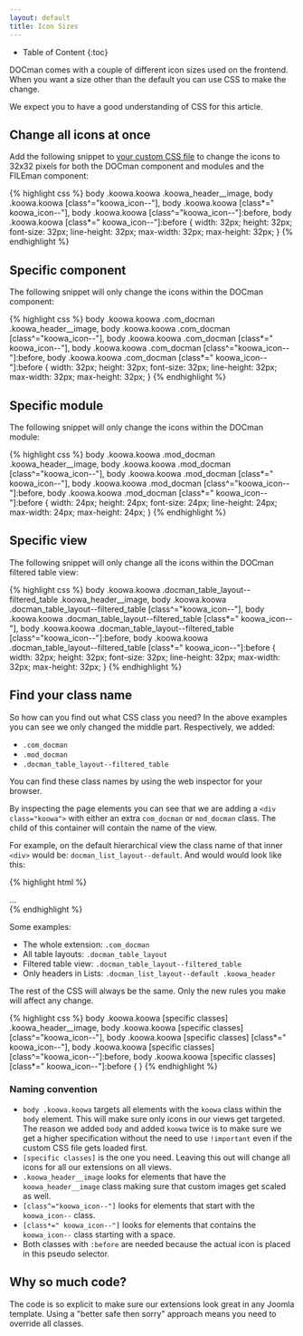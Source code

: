 ```yaml
---
layout: default
title: Icon Sizes
---
```


* Table of Content
{:toc}

DOCman comes with a couple of different icon sizes used on the frontend. When you want a size other than the default you can use CSS to make the change.

We expect you to have a good understanding of CSS for this article.

## Change all icons at once

Add the following snippet to [your custom CSS file](/framework/views/html/stylesheets.html) to change the icons to 32x32 pixels for both the DOCman component and modules and the FILEman component:

{% highlight css %}
body .koowa.koowa .koowa_header__image,
body .koowa.koowa [class^="koowa_icon--"],
body .koowa.koowa [class*=" koowa_icon--"],
body .koowa.koowa [class^="koowa_icon--"]:before,
body .koowa.koowa [class*=" koowa_icon--"]:before {
    width: 32px;
    height: 32px;
    font-size: 32px;
    line-height: 32px;
    max-width: 32px;
    max-height: 32px;
}
{% endhighlight %}

## Specific component

The following snippet will only change the icons within the DOCman component:

{% highlight css %}
body .koowa.koowa .com_docman .koowa_header__image,
body .koowa.koowa .com_docman [class^="koowa_icon--"],
body .koowa.koowa .com_docman [class*=" koowa_icon--"],
body .koowa.koowa .com_docman [class^="koowa_icon--"]:before,
body .koowa.koowa .com_docman [class*=" koowa_icon--"]:before {
    width: 32px;
    height: 32px;
    font-size: 32px;
    line-height: 32px;
    max-width: 32px;
    max-height: 32px;
}
{% endhighlight %}

## Specific module

The following snippet will only change the icons within the DOCman module:

{% highlight css %}
body .koowa.koowa .mod_docman .koowa_header__image,
body .koowa.koowa .mod_docman [class^="koowa_icon--"],
body .koowa.koowa .mod_docman [class*=" koowa_icon--"],
body .koowa.koowa .mod_docman [class^="koowa_icon--"]:before,
body .koowa.koowa .mod_docman [class*=" koowa_icon--"]:before {
    width: 24px;
    height: 24px;
    font-size: 24px;
    line-height: 24px;
    max-width: 24px;
    max-height: 24px;
}
{% endhighlight %}

## Specific view

The following snippet will only change all the icons within the DOCman filtered table view:

{% highlight css %}
body .koowa.koowa .docman_table_layout--filtered_table .koowa_header__image,
body .koowa.koowa .docman_table_layout--filtered_table [class^="koowa_icon--"],
body .koowa.koowa .docman_table_layout--filtered_table [class*=" koowa_icon--"],
body .koowa.koowa .docman_table_layout--filtered_table [class^="koowa_icon--"]:before,
body .koowa.koowa .docman_table_layout--filtered_table [class*=" koowa_icon--"]:before {
    width: 32px;
    height: 32px;
    font-size: 32px;
    line-height: 32px;
    max-width: 32px;
    max-height: 32px;
}
{% endhighlight %}

## Find your class name

So how can you find out what CSS class you need? In the above examples you can see we only changed the middle part. Respectively, we added:

* `.com_docman`
* `.mod_docman`
* `.docman_table_layout--filtered_table`

You can find these class names by using the web inspector for your browser.

By inspecting the page elements you can see that we are adding a `<div class="koowa">` with either an extra `com_docman` or `mod_docman` class. The child of this container will contain the name of the view.

For example, on the default hierarchical view the class name of that inner `<div>` would be: `docman_list_layout--default`. And would would look like this:

{% highlight html %}
<div class="koowa com_docman">
  <div class="docman_list_layout docman_list_layout--default">
    …
  </div>
</div>
{% endhighlight %}

Some examples:

* The whole extension: `.com_docman`
* All table layouts: `.docman_table_layout`
* Filtered table view: `.docman_table_layout--filtered_table`
* Only headers in Lists: `.docman_list_layout--default .koowa_header`

The rest of the CSS will always be the same. Only the new rules you make will affect any change.

{% highlight css %}
body .koowa.koowa [specific classes] .koowa_header__image,
body .koowa.koowa [specific classes] [class^="koowa_icon--"],
body .koowa.koowa [specific classes] [class*=" koowa_icon--"],
body .koowa.koowa [specific classes] [class^="koowa_icon--"]:before,
body .koowa.koowa [specific classes] [class*=" koowa_icon--"]:before { }
{% endhighlight %}

### Naming convention

- `body .koowa.koowa` targets all elements with the `koowa` class within the `body` element. This will make sure only icons in our views get targeted. The reason we added `body` and added `koowa` twice is to make sure we get a higher specification without the need to use `!important` even if the custom CSS file gets loaded first.
- `[specific classes]` is the one you need. Leaving this out will change all icons for all our extensions on all views.
- `.koowa_header__image` looks for elements that have the `koowa_header__image` class making sure that custom images get scaled as well.
- `[class^="koowa_icon--"]` looks for elements that start with the `koowa_icon--` class.
- `[class*=" koowa_icon--"]` looks for elements that contains the `koowa_icon--` class starting with a space.
- Both classes with `:before` are needed because the actual icon is placed in this pseudo selector.

## Why so much code?

The code is so explicit to make sure our extensions look great in any Joomla template. Using a "better safe then sorry" approach means you need to override all classes.
